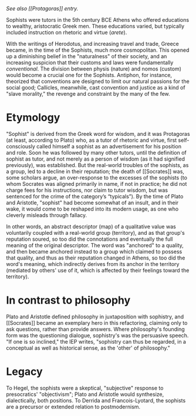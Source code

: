 _See also [[Protagoras]] entry._

Sophists were tutors in the 5th century BCE Athens who offered educations to wealthy, aristocratic Greek men. These educations varied, but typically included instruction on rhetoric and virtue (_arete_).

With the writings of Herodotus, and increasing travel and trade, Greece became, in the time of the Sophists, much more cosmopolitan. This opened up a diminishing belief in the "naturalness" of their society, and an increasing suspicion that their customs and laws were fundamentally _conventional_. The division between physis (nature) and nomos (custom) would become a crucial one for the Sophists. Antiphon, for instance, theorized that conventions are designed to limit our natural passions for the social good; Callicles, meanwhile, cast convention and justice as a kind of "slave morality," the revenge and constraint by the many of the few.

# Etymology

"Sophist" is derived from the Greek word for wisdom, and it was Protagoras (at least, according to Plato) who, as a tutor of rhetoric and virtue, first self-consciously called himself a sophist as an advertisement for his position and role. Soon he was followed by many other tutors, until the definition of sophist as tutor, and not merely as a person of wisdom (as it had signified previously), was established. But the real-world troubles of the sophists, as a group, led to a decline in their reputation; the death of [[Socrates]] was, some scholars argue, an over-response to the excesses of the sophists (to whom Socrates was aligned primarily in name, if not in practice; he did not charge fees for his instructions, nor claim to tutor wisdom, but was sentenced for the crime of the category’s “typicals”). By the time of Plato and Aristotle, "sophist" had become somewhat of an insult, and in their wake, it would come to be reshaped into its modern usage, as one who cleverly misleads through fallacy. 

In other words, an abstract descriptor (map) of a qualitative value was voluntarily coupled with a real-world group (territory), and as that group's reputation soured, so too did the connotations and eventually the full meaning of the original descriptor. The word was "anchored" to a quality, and then became anchored instead to a group which claimed to possess that quality, and thus as their reputation changed in Athens, so too did the word's meaning, which indirectly derives from its anchor in the territory (mediated by others' use of it, which is affected by their feelings toward the territory).

# In contrast to philosophy

Plato and Aristotle defined philosophy in juxtaposition with sophistry, and [[Socrates]] became an exemplary hero in this refactoring, claiming only to ask questions, rather than provide answers. Where philosophy's founding form was the questioning dialogue, sophistry's was the persuasive speech. "If one is so inclined," the IEP writes, "sophistry can thus be regarded, in a conceptual as well as historical sense, as the 'other' of philosophy." 

# Legacy

To Hegel, the sophists were a skeptical, "subjective" response to presocratics' "objectivism"; Plato and Aristotle would synthesize, dialectically, both positions. To Derrida and Francois-Lyotard, the sophists are a precursor or extended relation to postmodernism.